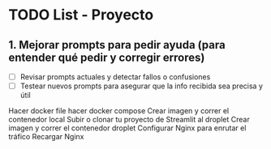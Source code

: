 # TODO List - Proyecto

## 1. Mejorar prompts para pedir ayuda (para entender qué pedir y corregir errores)
- [ ] Revisar prompts actuales y detectar fallos o confusiones
- [ ] Testear nuevos prompts para asegurar que la info recibida sea precisa y útil

Hacer docker file
hacer docker compose
Crear imagen y correr el contenedor local
Subir o clonar tu proyecto de Streamlit al droplet
Crear imagen y correr el contenedor droplet
Configurar Nginx para enrutar el tráfico
Recargar Nginx